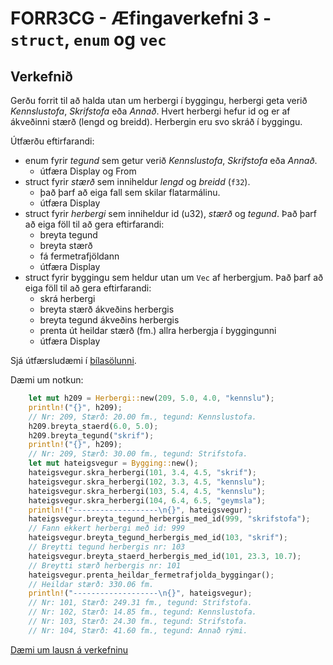 # FORR3CG - Æfingaverkefni 3 - `struct`, `enum` og `vec`

## Verkefnið

Gerðu forrit til að halda utan um herbergi í byggingu, herbergi geta verið *Kennslustofa*, *Skrifstofa* eða *Annað*. Hvert herbergi hefur id og er af ákveðinni stærð (lengd og breidd). Herbergin eru svo skráð í byggingu.

Útfærðu eftirfarandi:
- enum fyrir *tegund* sem getur verið *Kennslustofa*, *Skrifstofa* eða *Annað*.
    - útfæra Display og From
- struct fyrir *stærð* sem inniheldur *lengd* og *breidd* (`f32`).
    - það þarf að eiga fall sem skilar flatarmálinu.
    - útfæra Display
- struct fyrir *herbergi* sem inniheldur id (u32), *stærð* og *tegund*. Það þarf að eiga föll til að gera eftirfarandi:
    - breyta tegund
    - breyta stærð
    - fá fermetrafjöldann
    - útfæra Display
- struct fyrir byggingu sem heldur utan um `Vec` af herbergjum. Það þarf að eiga föll til að gera eftirfarandi:
    - skrá herbergi
    - breyta stærð ákveðins herbergis
    - breyta tegund ákveðins herbergis
    - prenta út heildar stærð (fm.) allra herbergja í byggingunni
    - útfæra Display

Sjá útfærsludæmi í [bílasölunni](../Timar/bilasala/).

Dæmi um notkun:
```rust
    let mut h209 = Herbergi::new(209, 5.0, 4.0, "kennslu");
    println!("{}", h209);
    // Nr: 209, Stærð: 20.00 fm., tegund: Kennslustofa.
    h209.breyta_staerd(6.0, 5.0);
    h209.breyta_tegund("skrif");
    println!("{}", h209);
    // Nr: 209, Stærð: 30.00 fm., tegund: Strifstofa.
    let mut hateigsvegur = Bygging::new();
    hateigsvegur.skra_herbergi(101, 3.4, 4.5, "skrif");
    hateigsvegur.skra_herbergi(102, 3.3, 4.5, "kennslu");
    hateigsvegur.skra_herbergi(103, 5.4, 4.5, "kennslu");
    hateigsvegur.skra_herbergi(104, 6.4, 6.5, "geymsla");
    println!("-------------------\n{}", hateigsvegur);
    hateigsvegur.breyta_tegund_herbergis_med_id(999, "skrifstofa");
    // Fann ekkert herbergi með id: 999
    hateigsvegur.breyta_tegund_herbergis_med_id(103, "skrif");
    // Breytti tegund herbergis nr: 103
    hateigsvegur.breyta_staerd_herbergis_med_id(101, 23.3, 10.7);
    // Breytti stærð herbergis nr: 101
    hateigsvegur.prenta_heildar_fermetrafjolda_byggingar();
    // Heildar stærð: 330.06 fm.
    println!("-------------------\n{}", hateigsvegur);
    // Nr: 101, Stærð: 249.31 fm., tegund: Strifstofa.
    // Nr: 102, Stærð: 14.85 fm., tegund: Kennslustofa.
    // Nr: 103, Stærð: 24.30 fm., tegund: Strifstofa.
    // Nr: 104, Stærð: 41.60 fm., tegund: Annað rými.
```

[Dæmi um lausn á verkefninu](./lausnir/aefingaverkefni_3/)
